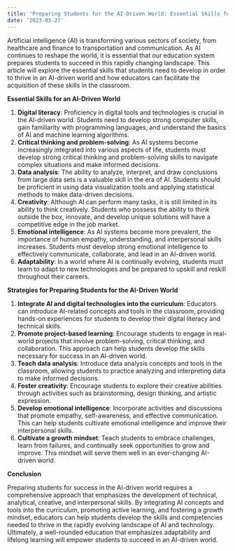 ```yaml
---
title: 'Preparing Students for the AI-Driven World: Essential Skills for Success'
date: '2023-03-27'
---
```


Artificial intelligence (AI) is transforming various sectors of society, from healthcare and finance to transportation and communication. As AI continues to reshape the world, it is essential that our education system prepares students to succeed in this rapidly changing landscape. This article will explore the essential skills that students need to develop in order to thrive in an AI-driven world and how educators can facilitate the acquisition of these skills in the classroom.

**Essential Skills for an AI-Driven World**

1. **Digital literacy**: Proficiency in digital tools and technologies is crucial in the AI-driven world. Students need to develop strong computer skills, gain familiarity with programming languages, and understand the basics of AI and machine learning algorithms.
2. **Critical thinking and problem-solving**: As AI systems become increasingly integrated into various aspects of life, students must develop strong critical thinking and problem-solving skills to navigate complex situations and make informed decisions.
3. **Data analysis**: The ability to analyze, interpret, and draw conclusions from large data sets is a valuable skill in the era of AI. Students should be proficient in using data visualization tools and applying statistical methods to make data-driven decisions.
4. **Creativity**: Although AI can perform many tasks, it is still limited in its ability to think creatively. Students who possess the ability to think outside the box, innovate, and develop unique solutions will have a competitive edge in the job market.
5. **Emotional intelligence**: As AI systems become more prevalent, the importance of human empathy, understanding, and interpersonal skills increases. Students must develop strong emotional intelligence to effectively communicate, collaborate, and lead in an AI-driven world.
6. **Adaptability**: In a world where AI is continually evolving, students must learn to adapt to new technologies and be prepared to upskill and reskill throughout their careers.

**Strategies for Preparing Students for the AI-Driven World**

1. **Integrate AI and digital technologies into the curriculum**: Educators can introduce AI-related concepts and tools in the classroom, providing hands-on experiences for students to develop their digital literacy and technical skills.
2. **Promote project-based learning**: Encourage students to engage in real-world projects that involve problem-solving, critical thinking, and collaboration. This approach can help students develop the skills necessary for success in an AI-driven world.
3. **Teach data analysis**: Introduce data analysis concepts and tools in the classroom, allowing students to practice analyzing and interpreting data to make informed decisions.
4. **Foster creativity**: Encourage students to explore their creative abilities through activities such as brainstorming, design thinking, and artistic expression.
5. **Develop emotional intelligence**: Incorporate activities and discussions that promote empathy, self-awareness, and effective communication. This can help students cultivate emotional intelligence and improve their interpersonal skills.
6. **Cultivate a growth mindset**: Teach students to embrace challenges, learn from failures, and continually seek opportunities to grow and improve. This mindset will serve them well in an ever-changing AI-driven world.

**Conclusion**

Preparing students for success in the AI-driven world requires a comprehensive approach that emphasizes the development of technical, analytical, creative, and interpersonal skills. By integrating AI concepts and tools into the curriculum, promoting active learning, and fostering a growth mindset, educators can help students develop the skills and competencies needed to thrive in the rapidly evolving landscape of AI and technology. Ultimately, a well-rounded education that emphasizes adaptability and lifelong learning will empower students to succeed in an AI-driven world.
